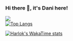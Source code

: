 ### Hi there 👋, it's Dani here!

![](https://komarev.com/ghpvc/?username=danifitriantoo)<br />
[![Top Langs](https://github-readme-stats.vercel.app/api/top-langs/?username=danifitriantoo&hide=javascript,html,css&layout=compact&theme=dark)](https://github.com/danifitriantoo/github-readme-stats)

[![Harlok's WakaTime stats](https://github-readme-stats.vercel.app/api/wakatime?username=danifitriantoo)](https://github.com/anuraghazra/github-readme-stats)

<!--
**danifitriantoo/danifitriantoo** is a ✨ _special_ ✨ repository because its `README.md` (this file) appears on your GitHub profile.

Here are some ideas to get you started:


-->
